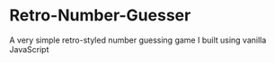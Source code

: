 # Retro-Number-Guesser
A very simple retro-styled number guessing game I built using vanilla JavaScript
